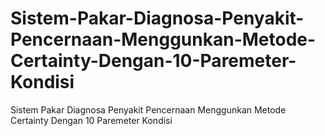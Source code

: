 # Sistem-Pakar-Diagnosa-Penyakit-Pencernaan-Menggunkan-Metode-Certainty-Dengan-10-Paremeter-Kondisi
Sistem Pakar Diagnosa Penyakit Pencernaan Menggunkan Metode Certainty  Dengan 10 Paremeter Kondisi

